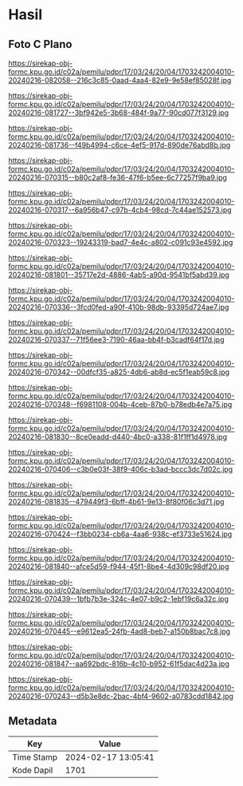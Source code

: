 # Hasil

## Foto C Plano

https://sirekap-obj-formc.kpu.go.id/c02a/pemilu/pdpr/17/03/24/20/04/1703242004010-20240216-082058--216c3c85-0aad-4aa4-82e9-9e58ef85028f.jpg

https://sirekap-obj-formc.kpu.go.id/c02a/pemilu/pdpr/17/03/24/20/04/1703242004010-20240216-081727--3bf942e5-3b68-484f-9a77-90cd077f3129.jpg

https://sirekap-obj-formc.kpu.go.id/c02a/pemilu/pdpr/17/03/24/20/04/1703242004010-20240216-081736--f49b4994-c6ce-4ef5-917d-890de76abd8b.jpg

https://sirekap-obj-formc.kpu.go.id/c02a/pemilu/pdpr/17/03/24/20/04/1703242004010-20240216-070315--b80c2af8-fe36-47f6-b5ee-6c77257f9ba9.jpg

https://sirekap-obj-formc.kpu.go.id/c02a/pemilu/pdpr/17/03/24/20/04/1703242004010-20240216-070317--6a956b47-c97b-4cb4-98cd-7c44ae152573.jpg

https://sirekap-obj-formc.kpu.go.id/c02a/pemilu/pdpr/17/03/24/20/04/1703242004010-20240216-070323--19243319-bad7-4e4c-a802-c091c93e4592.jpg

https://sirekap-obj-formc.kpu.go.id/c02a/pemilu/pdpr/17/03/24/20/04/1703242004010-20240216-081801--35717e2d-4886-4ab5-a90d-9541bf5abd39.jpg

https://sirekap-obj-formc.kpu.go.id/c02a/pemilu/pdpr/17/03/24/20/04/1703242004010-20240216-070336--3fcd0fed-a90f-410b-98db-93395d724ae7.jpg

https://sirekap-obj-formc.kpu.go.id/c02a/pemilu/pdpr/17/03/24/20/04/1703242004010-20240216-070337--71f56ee3-7190-46aa-bb4f-b3cadf64f17d.jpg

https://sirekap-obj-formc.kpu.go.id/c02a/pemilu/pdpr/17/03/24/20/04/1703242004010-20240216-070342--00dfcf35-a825-4db6-ab8d-ec5f1eab59c8.jpg

https://sirekap-obj-formc.kpu.go.id/c02a/pemilu/pdpr/17/03/24/20/04/1703242004010-20240216-070348--f6981108-004b-4ceb-87b0-b78edb4e7a75.jpg

https://sirekap-obj-formc.kpu.go.id/c02a/pemilu/pdpr/17/03/24/20/04/1703242004010-20240216-081830--8ce0eadd-d440-4bc0-a338-81f1ff1d4978.jpg

https://sirekap-obj-formc.kpu.go.id/c02a/pemilu/pdpr/17/03/24/20/04/1703242004010-20240216-070406--c3b0e03f-38f9-406c-b3ad-bccc3dc7d02c.jpg

https://sirekap-obj-formc.kpu.go.id/c02a/pemilu/pdpr/17/03/24/20/04/1703242004010-20240216-081835--479449f3-6bff-4b61-9e13-8f80f06c3d71.jpg

https://sirekap-obj-formc.kpu.go.id/c02a/pemilu/pdpr/17/03/24/20/04/1703242004010-20240216-070424--f3bb0234-cb6a-4aa6-938c-ef3733e51624.jpg

https://sirekap-obj-formc.kpu.go.id/c02a/pemilu/pdpr/17/03/24/20/04/1703242004010-20240216-081840--afce5d59-f944-45f1-8be4-4d309c98df20.jpg

https://sirekap-obj-formc.kpu.go.id/c02a/pemilu/pdpr/17/03/24/20/04/1703242004010-20240216-070439--1bfb7b3e-324c-4e07-b9c2-1ebf19c6a32c.jpg

https://sirekap-obj-formc.kpu.go.id/c02a/pemilu/pdpr/17/03/24/20/04/1703242004010-20240216-070445--e9612ea5-24fb-4ad8-beb7-a150b8bac7c8.jpg

https://sirekap-obj-formc.kpu.go.id/c02a/pemilu/pdpr/17/03/24/20/04/1703242004010-20240216-081847--aa692bdc-816b-4c10-b952-61f5dac4d23a.jpg

https://sirekap-obj-formc.kpu.go.id/c02a/pemilu/pdpr/17/03/24/20/04/1703242004010-20240216-070243--d5b3e8dc-2bac-4bf4-9602-a0783cdd1842.jpg


## Metadata

| Key        | Value               |
| ---------- | ------------------- |
| Time Stamp | 2024-02-17 13:05:41 |
| Kode Dapil | 1701                |




